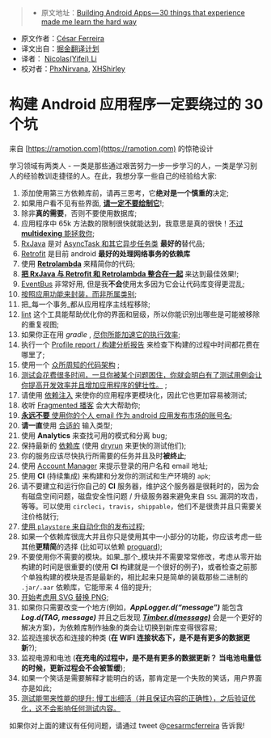 > * 原文地址：[Building Android Apps — 30 things that experience made me learn the hard way](https://medium.com/@cesarmcferreira/building-android-apps-30-things-that-experience-made-me-learn-the-hard-way-313680430bf9#.6cszf7t9m)
* 原文作者：[César Ferreira](https://medium.com/@cesarmcferreira)
* 译文出自：[掘金翻译计划](https://github.com/xitu/gold-miner)
* 译者： [Nicolas(Yifei) Li](https://github.com/yifili09)
* 校对者：[PhxNirvana](https://github.com/phxnirvana), [XHShirley](https://github.com/XHShirley)

# 构建 Android 应用程序一定要绕过的 30 个坑

来自 [https://ramotion.com](https://ramotion.com) 的惊艳设计

学习领域有两类人 - 一类是那些通过艰苦努力一步一步学习的人，一类是学习别人的经验教训走捷径的人。在此，我想分享一些自己的经验给大家:







1. 添加使用第三方依赖库前，请再三思考，它**绝对是一个慎重的**决定;
2.  如果用户看不见有些界面, [**请一定不要绘制它**](http://riggaroo.co.za/optimizing-layouts-in-android-reducing-overdraw/)!;
3. 除非**真的需要**，否则不要使用数据库;
4. 应用程序中 65k 方法数的限制很快就能达到，我意思是真的很快！[不过 **multidexing** 能拯救你](https://medium.com/@rotxed/dex-skys-the-limit-no-65k-methods-is-28e6cb40cf71);
5.  [RxJava](https://github.com/ReactiveX/RxJava) 是对 [AsyncTask 和其它异步任务类](https://medium.com/swlh/party-tricks-with-rxjava-rxandroid-retrolambda-1b06ed7cd29c) **最好的**替代品;
6.  [Retrofit](http://square.github.io/retrofit/) 是目前 android **最好的处理网络事务的依赖库** 
7. 使用 [**Retrolambda**](https://medium.com/android-news/retrolambda-on-android-191cc8151f85) 来精简你的代码;
8. [**把 RxJava 与 Retrofit 和 Retrolambda 整合在一起**](https://medium.com/swlh/party-tricks-with-rxjava-rxandroid-retrolambda-1b06ed7cd29c) 来达到最佳效果!;
9. [EventBus](https://github.com/greenrobot/EventBus) 非常好用, 但是我**不会**使用太多因为它会让代码库变得更混乱;
10. [按照应用功能来封装，而非所属类别](https://medium.com/the-engineering-team/package-by-features-not-layers-2d076df1964d);
11. 把_每一个事务_都从应用程序主线程移除;
12.  [lint](http://developer.android.com/tools/help/layoutopt.html) 这个工具能帮助优化你的界面和层级，所以你能识别出哪些是可能被移除的重复视图;
13. 如果你正在用  _gradle_ , [尽你所能加速它的执行效率](https://medium.com/the-engineering-team/speeding-up-gradle-builds-619c442113cb);
14. 执行一个 [Profile report / 构建分析报告](https://medium.com/the-engineering-team/speeding-up-gradle-builds-619c442113cb) 来检查下构建的过程中时间都花费在哪里了;
15. 使用一个 [众所周知的代码架构](http://fernandocejas.com/2015/07/18/architecting-android-the-evolution/) ;
16.  [测试会花费很多时间，一旦你被某个问题困住，你就会明白有了测试用例会让你提高开发效率并且增加应用程序的健壮性。](http://stackoverflow.com/a/67500/794485) ;
17.  请使用 [依赖注入](http://fernandocejas.com/2015/04/11/tasting-dagger-2-on-android/) 来使你的应用程序更模块化，因此它也更加容易被测试;
18. 收听 [Fragmented 播客](http://fragmentedpodcast.com/) 会大大帮助你;
19. [**永远不要** 使用你的个人 email 作为 android 应用发布市场的账号名](https://www.reddit.com/r/Android/comments/2hywu9/google_play_only_one_strike_is_needed_to_ruin_you/);
20. **请一直**使用 [合适的](http://developer.android.com/training/keyboard-input/style.html) 输入类型;
21. 使用 **Analytics** 来查找可用的模式和分离 bug;
22. 保持最新的 [依赖库](http://android-arsenal.com/) (使用 [dryrun](https://github.com/cesarferreira/dryrun) 来更快的测试他们);
23. 你的服务应该尽快执行所需要的任务并且及时**被终止**;
24. 使用 [Account Manager](http://developer.android.com/reference/android/accounts/AccountManager.html) 来提示登录的用户名和 email 地址;
25. 使用 **CI** (持续集成) 来构建和分发你的测试和生产环境的 `apk`;
26. 请不要建立和运行你自己的 **CI** 服务器，维护这个服务器是很耗时的，因为会有磁盘空间问题，磁盘安全性问题 / 升级服务器来避免来自 `SSL` 漏洞的攻击，等等。可以使用 `circleci`，`travis`，`shippable`，他们不是很贵并且只需要关注价格就行;
27.  [使用 `playstore` 来自动化你的发布过程;](https://github.com/Triple-T/gradle-play-publisher)
28. 如果一个依赖库很庞大并且你只是使用其中一小部分的功能，你应该考虑一些其他**更精简**的选择 (比如可以依赖 [proguard](http://developer.android.com/tools/help/proguard.html));
29. 不要使用你不需要的模块。如果_那个_模块并不需要常常修改，考虑从零开始构建的时间是很重要的(使用 **CI** 构建就是一个很好的例子)，或者检查之前那个单独构建的模块是否是最新的，相比起来只是简单的装载那些二进制的 `.jar/.aar` 依赖库，它能带来 4 倍的提升;
30. [开始考虑用 SVG 替换 PNG](http://developer.android.com/tools/help/vector-asset-studio.html);
31. 如果你只需要改变一个地方(例如，**_AppLogger.d(“message”)_** 能包含 **_Log.d(TAG, message)_** 并且之后发现 [**_Timber.d(message)_**](https://github.com/JakeWharton/timber) 会是一个更好的解决方案)，为依赖库制作抽象的类会让切换到新库变得很容易;
32. 监视连接状态和连接的种类 (**在 WIFI 连接状态下，是不是有更多的数据更新**?);
33. 监视电源和电池 (**在充电的过程中，是不是有更多的数据更新？ 当电池电量低的时候，更新过程会不会被暂缓**);
34. 如果一个笑话是需要解释才能明白的话，那肯定是一个失败的笑话，用户界面亦是如此;
35.  [测试能带来性能的提升: 慢工出细活（并且保证内容的正确性），之后验证优化，这不会影响任何测试内容。](https://twitter.com/danlew42/status/677151453476032512)













如果你对上面的建议有任何问题，请通过 tweet @[cesarmcferreira](https://twitter.com/cesarmcferreira) 告诉我!





